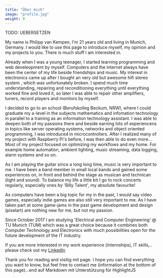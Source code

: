 ```yaml
---
title: "Über mich"
image: "profile.jpg"
weight: 0
---
```


TODO: UEBERSETZEN

My name is Philipp van Kempen, I'm 21 years old and living in Munich, Germany. I would like to use this page to introduce myself, my opinion and my projects to you. There is much stuff I am interested in.

Already when I was a young teenager, I started learning programming and web develeopment by myself. Computers and the internet always have been the center of my life beside friendships and music.
My interest in electronics came up after I bought an very old but awesome hifi stereo system , which was unfortunately broken. I spend much time understanding, repairing and reconditioning everything until everything worked fine and loved it, so later I was able to repair other amplifiers, tuners, record players and monitors by myself.

I decided to go to an school (Berufskolleg Beckum, NRW), where I could graduate my a-level in the subjects mathematics and infomation technology in parallel to a training as an information technology assistant. I was able to deepen both of my passions there and beside earning lots of experiencens in topics like server operating systems, networks and object oriented programming, I was introduced in microcontrollers. After I realized many of my project with Raspberry Pi's before, I was then able to do even more... Most of my project focused on optimizing my workflows and my home. For example home automation, ambient lighting, music streaming, data logging, alarm systems and so on.

As I am playing the guitar since a long long time, music is very important to me. I have been a band member in small local bands and gained some experiences on, in front and behind the stage as musican and technican (light and sound). To balance my life a little bit I go to rock concerts regularly, especially ones by 'Billy Talent', my absolute favourite!

As computers have been a big topic for my in the past, I would say video games, especially indie games are also still very important to me. As I have taken part at some game-jams in the past game development and design (pixelart) are nothing new for me, but not my passion.

Since October 2017 I am studying 'Electrical and Computer Engineering' @ TU Munich (TUM) which was a great choice because it combines both Computer Technology and Electronics with much possibilities open for the future development of the IT industry.  

If you are more interested in my work experience (internships), IT skills,.. please check out my [LinkedIn](https://linkedin.com/in/philipp-van-kempen-8628b7124)

Thank you for reading and visitig mit page. I hope you can find everything you want to know, but feel free to contact me (information at the bottom of this page)...end auf Markdown mit Unterstützung für HighlightJS
